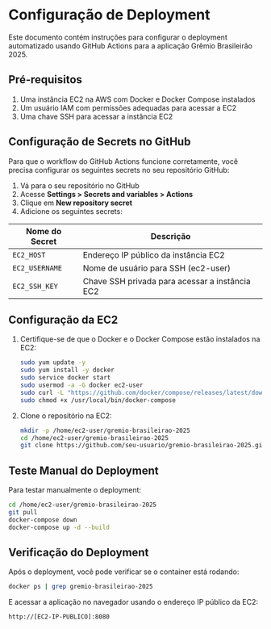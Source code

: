 # Configuração de Deployment

Este documento contém instruções para configurar o deployment automatizado usando GitHub Actions para a aplicação Grêmio Brasileirão 2025.

## Pré-requisitos

1. Uma instância EC2 na AWS com Docker e Docker Compose instalados
2. Um usuário IAM com permissões adequadas para acessar a EC2
3. Uma chave SSH para acessar a instância EC2

## Configuração de Secrets no GitHub

Para que o workflow do GitHub Actions funcione corretamente, você precisa configurar os seguintes secrets no seu repositório GitHub:

1. Vá para o seu repositório no GitHub
2. Acesse **Settings > Secrets and variables > Actions**
3. Clique em **New repository secret**
4. Adicione os seguintes secrets:

| Nome do Secret | Descrição |
|---------------|-----------|
| `EC2_HOST` | Endereço IP público da instância EC2 |
| `EC2_USERNAME` | Nome de usuário para SSH (ec2-user) |
| `EC2_SSH_KEY` | Chave SSH privada para acessar a instância EC2 |

## Configuração da EC2

1. Certifique-se de que o Docker e o Docker Compose estão instalados na EC2:
   ```bash
   sudo yum update -y
   sudo yum install -y docker
   sudo service docker start
   sudo usermod -a -G docker ec2-user
   sudo curl -L "https://github.com/docker/compose/releases/latest/download/docker-compose-$(uname -s)-$(uname -m)" -o /usr/local/bin/docker-compose
   sudo chmod +x /usr/local/bin/docker-compose
   ```

2. Clone o repositório na EC2:
   ```bash
   mkdir -p /home/ec2-user/gremio-brasileirao-2025
   cd /home/ec2-user/gremio-brasileirao-2025
   git clone https://github.com/seu-usuario/gremio-brasileirao-2025.git .
   ```

## Teste Manual do Deployment

Para testar manualmente o deployment:

```bash
cd /home/ec2-user/gremio-brasileirao-2025
git pull
docker-compose down
docker-compose up -d --build
```

## Verificação do Deployment

Após o deployment, você pode verificar se o container está rodando:

```bash
docker ps | grep gremio-brasileirao-2025
```

E acessar a aplicação no navegador usando o endereço IP público da EC2:
```
http://[EC2-IP-PUBLICO]:8080
``` 